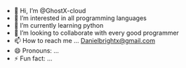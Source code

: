 - 👋 Hi, I’m @GhostX-cloud
- 👀 I’m interested in all programming languages
- 🌱 I’m currently learning python
- 💞️ I’m looking to collaborate with every good programmer
- 📫 How to reach me ... Danielbrightx@gmail.com 
- 😄 Pronouns: ...
- ⚡ Fun fact: ...

<!---
GhostX-cloud/GhostX-cloud is a ✨ special ✨ repository because its `README.md` (this file) appears on your GitHub profile.
You can click the Preview link to take a look at your changes.
--->
